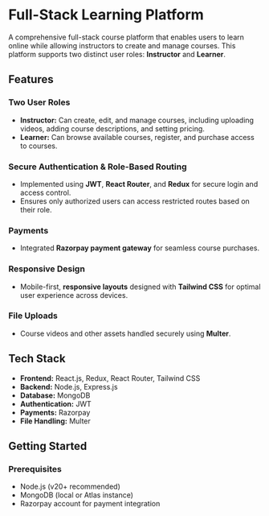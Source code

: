 # Full-Stack Learning Platform

A comprehensive full-stack course platform that enables users to learn online while allowing instructors to create and manage courses. This platform supports two distinct user roles: **Instructor** and **Learner**.

## Features

### Two User Roles
- **Instructor:** Can create, edit, and manage courses, including uploading videos, adding course descriptions, and setting pricing.  
- **Learner:** Can browse available courses, register, and purchase access to courses.

### Secure Authentication & Role-Based Routing
- Implemented using **JWT**, **React Router**, and **Redux** for secure login and access control.  
- Ensures only authorized users can access restricted routes based on their role.

### Payments
- Integrated **Razorpay payment gateway** for seamless course purchases.

### Responsive Design
- Mobile-first, **responsive layouts** designed with **Tailwind CSS** for optimal user experience across devices.

### File Uploads
- Course videos and other assets handled securely using **Multer**.

## Tech Stack

- **Frontend:** React.js, Redux, React Router, Tailwind CSS  
- **Backend:** Node.js, Express.js  
- **Database:** MongoDB  
- **Authentication:** JWT  
- **Payments:** Razorpay  
- **File Handling:** Multer

## Getting Started

### Prerequisites
- Node.js (v20+ recommended)  
- MongoDB (local or Atlas instance)  
- Razorpay account for payment integration  


